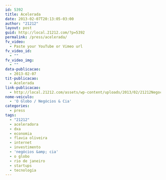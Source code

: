 ```yaml
---
id: 5392
title: Acelerada
date: 2013-02-07T20:13:05-03:00
author: "21212"
layout: post
guid: http://local.21212.com/?p=5392
permalink: /press/acelerada/
fv_video:
  - Paste your YouTube or Vimeo url
fv_video_id:
  - ""
fv_video_img:
  - ""
data-publicacao:
  - 2013-02-07
tit-publicacao:
  - Acelerada
link-publicacao:
  - http://local.21212.com/assets/wp-content/uploads/2013/02/21212Negocios_Cia.jpg
nome-veiculo:
  - 'O Globo / Negócios & Cia'
categories:
  - press
tags:
  - "21212"
  - aceleradora
  - dxa
  - economia
  - flavia oliveira
  - internet
  - investimento
  - 'negócios &amp; cia'
  - o globo
  - rio de janeiro
  - startups
  - tecnologia
---
```

